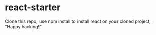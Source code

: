 # react-starter

Clone this repo; 
use npm install to install react on your cloned project; 
"Happy hacking!"
